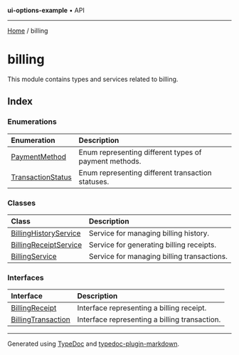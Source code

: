 **ui-options-example** • API

***

[Home](../README.md) / billing

# billing

This module contains types and services related to billing.

## Index

### Enumerations

| Enumeration | Description |
| :------ | :------ |
| [PaymentMethod](enumerations/PaymentMethod.md) | Enum representing different types of payment methods. |
| [TransactionStatus](enumerations/TransactionStatus.md) | Enum representing different transaction statuses. |

### Classes

| Class | Description |
| :------ | :------ |
| [BillingHistoryService](classes/BillingHistoryService.md) | Service for managing billing history. |
| [BillingReceiptService](classes/BillingReceiptService.md) | Service for generating billing receipts. |
| [BillingService](classes/BillingService.md) | Service for managing billing transactions. |

### Interfaces

| Interface | Description |
| :------ | :------ |
| [BillingReceipt](interfaces/BillingReceipt.md) | Interface representing a billing receipt. |
| [BillingTransaction](interfaces/BillingTransaction.md) | Interface representing a billing transaction. |

***

Generated using [TypeDoc](https://typedoc.org) and [typedoc-plugin-markdown](https://typedoc-plugin-markdown.org).
